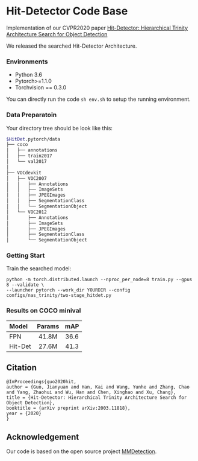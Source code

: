 # Hit-Detector Code Base

Implementation of our CVPR2020 paper [Hit-Detector: Hierarchical Trinity Architecture Search for Object Detection](https://arxiv.org/pdf/2003.11818.pdf)

We released the searched Hit-Detector Architecture.

### Environments
- Python 3.6
- Pytorch>=1.1.0
- Torchvision == 0.3.0

You can directly run the code ```sh env.sh``` to setup the running environment.

### Data Preparatoin

Your directory tree should be look like this:

````bash
$HitDet.pytorch/data
├── coco
│   ├── annotations
│   ├── train2017
│   └── val2017
│
├── VOCdevkit
│   ├── VOC2007
│   │   ├── Annotations
│   │   ├── ImageSets
│   │   ├── JPEGImages
│   │   ├── SegmentationClass
│   │   └── SegmentationObject
│   └── VOC2012
│       ├── Annotations
│       ├── ImageSets
│       ├── JPEGImages
│       ├── SegmentationClass
│       └── SegmentationObject
````

### Getting Start

Train the searched model:
```
python -m torch.distributed.launch --nproc_per_node=8 train.py --gpus 8 --validate \
--launcher pytorch --work_dir YOURDIR --config configs/nas_trinity/two-stage_hitdet.py
```

### Results on COCO minival

| Model | Params | mAP |
| :---- | :----: | :----:|
| FPN | 41.8M | 36.6 |
| Hit-Det | 27.6M | 41.3 |

## Citation
```
@InProceedings{guo2020hit,
author = {Guo, Jianyuan and Han, Kai and Wang, Yunhe and Zhang, Chao and Yang, Zhaohui and Wu, Han and Chen, Xinghao and Xu, Chang},
title = {Hit-Detector: Hierarchical Trinity Architecture Search for Object Detection},
booktitle = {arXiv preprint arXiv:2003.11818},
year = {2020}
}
```

## Acknowledgement
Our code is based on the open source project [MMDetection](https://github.com/open-mmlab/mmdetection).